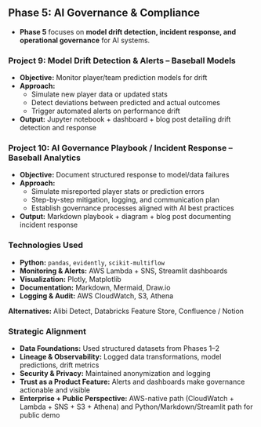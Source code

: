## Phase 5: AI Governance & Compliance

- **Phase 5** focuses on **model drift detection, incident response, and operational governance** for AI systems.

### Project 9: Model Drift Detection & Alerts – Baseball Models

- **Objective:** Monitor player/team prediction models for drift  
- **Approach:**  
  - Simulate new player data or updated stats  
  - Detect deviations between predicted and actual outcomes  
  - Trigger automated alerts on performance drift  
- **Output:** Jupyter notebook + dashboard + blog post detailing drift detection and response  

### Project 10: AI Governance Playbook / Incident Response – Baseball Analytics

- **Objective:** Document structured response to model/data failures  
- **Approach:**  
  - Simulate misreported player stats or prediction errors  
  - Step-by-step mitigation, logging, and communication plan  
  - Establish governance processes aligned with AI best practices  
- **Output:** Markdown playbook + diagram + blog post documenting incident response  

### Technologies Used

- **Python:** `pandas`, `evidently`, `scikit-multiflow`  
- **Monitoring & Alerts:** AWS Lambda + SNS, Streamlit dashboards  
- **Visualization:** Plotly, Matplotlib  
- **Documentation:** Markdown, Mermaid, Draw.io  
- **Logging & Audit:** AWS CloudWatch, S3, Athena  

**Alternatives:** Alibi Detect, Databricks Feature Store, Confluence / Notion

### Strategic Alignment

- **Data Foundations:** Used structured datasets from Phases 1–2  
- **Lineage & Observability:** Logged data transformations, model predictions, drift metrics  
- **Security & Privacy:** Maintained anonymization and logging  
- **Trust as a Product Feature:** Alerts and dashboards make governance actionable and visible  
- **Enterprise + Public Perspective:** AWS-native path (CloudWatch + Lambda + SNS + S3 + Athena) and Python/Markdown/Streamlit path for public demo

